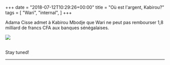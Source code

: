 +++
date = "2018-07-12T10:29:26+00:00"
title = "Où est l'argent, Kabirou?"
tags = [
    "Wari",
    "internal",
]
+++

Adama Cisse admet à Kabirou Mbodje que Wari ne peut pas rembourser 1,8 milliard de francs CFA aux banques sénégalaises.

<div class="container" style="width:auto">
  <a target="blank" href="https://image.ibb.co/fSjt5d/j6_3_1.jpg">
    <img src="https://image.ibb.co/fSjt5d/j6_3_1.jpg" style="max-width:100%">
  </a>
</div>
<br>
<!--more-->




Stay tuned!


<hr>
